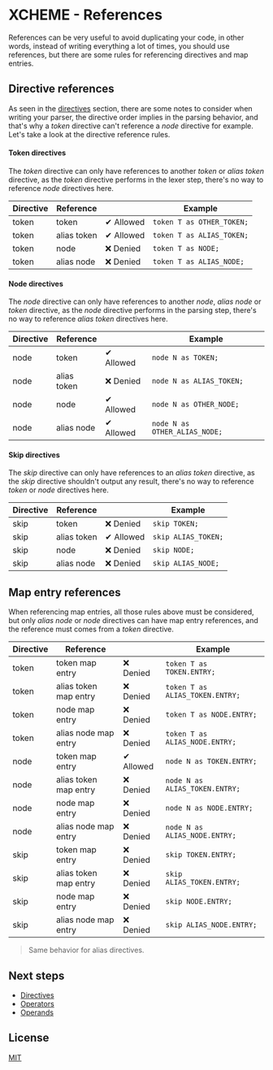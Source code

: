 # XCHEME - References

References can be very useful to avoid duplicating your code, in other words, instead of writing everything a lot of times, you should use references, but there are some rules for referencing directives and map entries.

## Directive references

As seen in the [directives](./directives.md) section, there are some notes to consider when writing your parser, the directive order implies in the parsing behavior, and that's why a _token_ directive can't reference a _node_ directive for example. Let's take a look at the directive reference rules.

#### Token directives

The _token_ directive can only have references to another _token_ or _alias token_ directive, as the _token_ directive performs in the lexer step, there's no way to reference _node_ directives here.

| Directive | Reference   |           | Example                   |
| --------- | ----------- | --------- | ------------------------- |
| token     | token       | ✔ Allowed | `token T as OTHER_TOKEN;` |
| token     | alias token | ✔ Allowed | `token T as ALIAS_TOKEN;` |
| token     | node        | ❌ Denied | `token T as NODE;`        |
| token     | alias node  | ❌ Denied | `token T as ALIAS_NODE;`  |

#### Node directives

The _node_ directive can only have references to another _node_, _alias node_ or _token_ directive, as the _node_ directive performs in the parsing step, there's no way to reference _alias token_ directives here.

| Directive | Reference   |           | Example                       |
| --------- | ----------- | --------- | ----------------------------- |
| node      | token       | ✔ Allowed | `node N as TOKEN;`            |
| node      | alias token | ❌ Denied | `node N as ALIAS_TOKEN;`      |
| node      | node        | ✔ Allowed | `node N as OTHER_NODE;`       |
| node      | alias node  | ✔ Allowed | `node N as OTHER_ALIAS_NODE;` |

#### Skip directives

The _skip_ directive can only have references to an _alias token_ directive, as the _skip_ directive shouldn't output any result, there's no way to reference _token_ or _node_ directives here.

| Directive | Reference   |           | Example             |
| --------- | ----------- | --------- | ------------------- |
| skip      | token       | ❌ Denied | `skip TOKEN;`       |
| skip      | alias token | ✔ Allowed | `skip ALIAS_TOKEN;` |
| skip      | node        | ❌ Denied | `skip NODE;`        |
| skip      | alias node  | ❌ Denied | `skip ALIAS_NODE;`  |

## Map entry references

When referencing map entries, all those rules above must be considered, but only _alias node_ or _node_ directives can have map entry references, and the reference must comes from a _token_ directive.

| Directive | Reference             |           | Example                         |
| --------- | --------------------- | --------- | ------------------------------- |
| token     | token map entry       | ❌ Denied | `token T as TOKEN.ENTRY;`       |
| token     | alias token map entry | ❌ Denied | `token T as ALIAS_TOKEN.ENTRY;` |
| token     | node map entry        | ❌ Denied | `token T as NODE.ENTRY;`        |
| token     | alias node map entry  | ❌ Denied | `token T as ALIAS_NODE.ENTRY;`  |
| node      | token map entry       | ✔ Allowed | `node N as TOKEN.ENTRY;`        |
| node      | alias token map entry | ❌ Denied | `node N as ALIAS_TOKEN.ENTRY;`  |
| node      | node map entry        | ❌ Denied | `node N as NODE.ENTRY;`         |
| node      | alias node map entry  | ❌ Denied | `node N as ALIAS_NODE.ENTRY;`   |
| skip      | token map entry       | ❌ Denied | `skip TOKEN.ENTRY;`             |
| skip      | alias token map entry | ❌ Denied | `skip ALIAS_TOKEN.ENTRY;`       |
| skip      | node map entry        | ❌ Denied | `skip NODE.ENTRY;`              |
| skip      | alias node map entry  | ❌ Denied | `skip ALIAS_NODE.ENTRY;`        |

> Same behavior for alias directives.

## Next steps

- [Directives](./directives.md)
- [Operators](./operators.md)
- [Operands](./operands.md)

## License

[MIT](https://balmante.eti.br)
